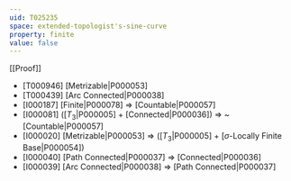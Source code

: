 ```yaml
---
uid: T025235
space: extended-topologist's-sine-curve
property: finite
value: false
---
```

[[Proof]]

* [T000946] [Metrizable|P000053]
* [T000439] [Arc Connected|P000038]
* [I000187] [Finite|P000078] => [Countable|P000057]
* [I000081] ([$T_3$|P000005] + [Connected|P000036]) => ~[Countable|P000057]
* [I000020] [Metrizable|P000053] => ([$T_3$|P000005] + [$\sigma$-Locally Finite Base|P000054])
* [I000040] [Path Connected|P000037] => [Connected|P000036]
* [I000039] [Arc Connected|P000038] => [Path Connected|P000037]

